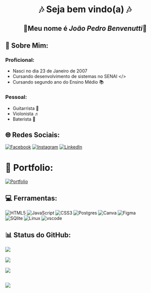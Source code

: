 <div align="center"> 
 
 
  # 🎶 Seja bem vindo(a) 🎶
 
 ## 🎸Meu nome é ***João Pedro Benvenutti***🎸

</div>


## 📌 Sobre Mim:
### Proficional:
- Nasci no dia 23 de Janeiro de 2007
- Cursando desenvolvimento de sistemas no SENAI </>
- Cursando segundo ano do Ensino Médio 📚
### Pessoal:
- Guitarrista 🎸
- Violonista ♬
- Baterista 🥁


## 🌐 Redes Sociais:
[![Facebook](https://img.shields.io/badge/Facebook-%231877F2.svg?logo=Facebook&logoColor=white)](https://facebook.com/joaopedro.benvenutti.5) [![Instagram](https://img.shields.io/badge/Instagram-%23E4405F.svg?logo=Instagram&logoColor=white)](https://instagram.com/joaobenvenutti_) [![LinkedIn](https://img.shields.io/badge/LinkedIn-%230077B5.svg?logo=linkedin&logoColor=white)](https://linkedin.com/in/joao-benvenutti)

# 📂 Portfolio:
[![Portfolio](https://img.shields.io/badge/Meu%20Portfolio-454FA9?style=for-the-badge&logo=Google&Sites&logoColor=white)](https://sites.google.com/estudante.sesisenai.org.br/joao-pedro-vidal/p%C3%A1gina-inicial)

## 💻 Ferramentas:
![HTML5](https://img.shields.io/badge/html5-%23E34F26.svg?style=for-the-badge&logo=html5&logoColor=white)  ![JavaScript](https://img.shields.io/badge/javascript-%23323330.svg?style=for-the-badge&logo=javascript&logoColor=%23F7DF1E)  ![CSS3](https://img.shields.io/badge/css3-%231572B6.svg?style=for-the-badge&logo=css3&logoColor=white)   ![Postgres](https://img.shields.io/badge/postgres-%23316192.svg?style=for-the-badge&logo=postgresql&logoColor=white)  ![Canva](https://img.shields.io/badge/Canva-%2300C4CC.svg?style=for-the-badge&logo=Canva&logoColor=white)  	![Figma](https://img.shields.io/badge/figma-%23F24E1E.svg?style=for-the-badge&logo=figma&logoColor=white)  
 ![SQlite](https://img.shields.io/badge/SQlite-07405E?style=for-the-badge&logo=SQlite&logoColor=white)
 ![Linux](https://img.shields.io/badge/Linux-black?style=for-the-badge&logo=Linux&logoColor=yellow)
 ![vscode](https://img.shields.io/badge/Visual%20Studio%20Code-30A1EB?style=for-the-badge&logo=Visual%20Studio%20Code&logoColor=white)
<br> 

## 📊 Status do GitHub:
![](https://github-readme-stats.vercel.app/api?username=Joaopbcardoso&theme=tokyonight&hide_border=false&include_all_commits=false&count_private=false)<br/><br>
![](https://github-readme-streak-stats.herokuapp.com/?user=Joaopbcardoso&theme=tokyonight&hide_border=false)<br/><br>
![](https://github-readme-stats.vercel.app/api/top-langs/?username=Joaopbcardoso&theme=tokyonight&hide_border=false&include_all_commits=false&count_private=false&layout=compact)<br><br>


[![](https://visitcount.itsvg.in/api?id=Joaopbcardoso&icon=0&color=0)](https://visitcount.itsvg.in)

 




 


